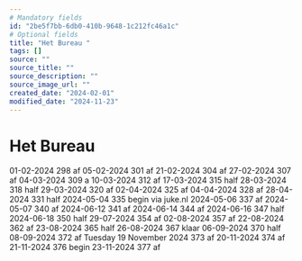 ```yaml
---
# Mandatory fields
id: "2be5f7bb-6db0-410b-9648-1c212fc46a1c"
# Optional fields
title: "Het Bureau "
tags: []
source: ""
source_title: ""
source_description: ""
source_image_url: ""
created_date: "2024-02-01"
modified_date: "2024-11-23"
---
```

# Het Bureau
01-02-2024 298 af
05-02-2024 301 af
21-02-2024 304 af
27-02-2024 307 af
04-03-2024 309 a
10-03-2024 312 af
17-03-2024 315 half
28-03-2024 318 half
29-03-2024 320 af
02-04-2024 325 af
04-04-2024 328 af
28-04-2024 331 half
2024-05-04 335 begin via juke.nl
2024-05-06 337 af
2024-05-07 340 af
2024-06-12 341 af
2024-06-14 344 af
2024-06-16 347 half
2024-06-18 350 half
 29-07-2024 354 af
 02-08-2024 357 af
 22-08-2024 362 af
23-08-2024 365 half
26-08-2024 367 klaar
06-09-2024 370 half
08-09-2024 372 af
Tuesday 19 November 2024 373 af
20-11-2024 374 af
21-11-2024 376 begin
23-11-2024 377 af